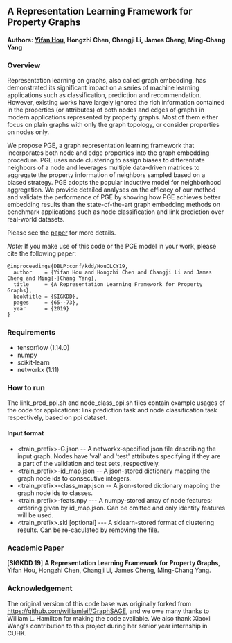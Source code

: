 ## A Representation Learning Framework for Property Graphs

#### Authors: [Yifan Hou](https://yifan-h.github.io/), Hongzhi Chen, Changji Li, James Cheng, Ming-Chang Yang

### Overview

Representation learning on graphs, also called graph embedding, has demonstrated its significant impact on a series of machine learning applications such as classification, prediction and recommendation. 
However, existing works have largely ignored the rich information contained in the properties (or attributes) of both nodes and edges of graphs in modern applications represented by property graphs. Most of them either focus on plain graphs with only the graph topology, or consider properties on nodes only.

We propose PGE, a graph representation learning framework that incorporates both node and edge properties into the graph embedding procedure.
PGE uses node clustering to assign biases to differentiate neighbors of a node and leverages multiple data-driven matrices to aggregate the property information of neighbors sampled based on a biased strategy. PGE adopts the popular inductive model for neighborhood aggregation. 
We provide detailed analyses on the efficacy of our method and validate the performance of PGE by showing how PGE achieves better embedding results than the state-of-the-art graph embedding methods on benchmark applications such as node classification and link prediction over real-world datasets.

Please see the [paper](https://www.kdd.org/kdd2019/accepted-papers/view/a-representation-learning-framework-for-property-graphs) for more details.

*Note:* If you make use of this code or the PGE model in your work, please cite the following paper:

    @inproceedings{DBLP:conf/kdd/HouCLCY19,
      author    = {Yifan Hou and Hongzhi Chen and Changji Li and James Cheng and Ming{-}Chang Yang},
      title     = {A Representation Learning Framework for Property Graphs},
      booktitle = {SIGKDD},
      pages     = {65--73},
      year      = {2019}
    }

### Requirements

* tensorflow (1.14.0)
* numpy
* scikit-learn
* networkx (1.11)

### How to run

The link_pred_ppi.sh and node_class_ppi.sh files contain example usages of the code for applications: link prediction task and node classification task respectively, based on ppi dataset.

#### Input format

* <train_prefix>-G.json -- A networkx-specified json file describing the input graph. Nodes have 'val' and 'test' attributes specifying if they are a part of the validation and test sets, respectively.
* <train_prefix>-id_map.json -- A json-stored dictionary mapping the graph node ids to consecutive integers.
* <train_prefix>-class_map.json -- A json-stored dictionary mapping the graph node ids to classes.
* <train_prefix>-feats.npy --- A numpy-stored array of node features; ordering given by id_map.json. Can be omitted and only identity features will be used.
* <train_prefix>.skl [optional] --- A sklearn-stored format of clustering results. Can be re-caculated by removing the file.

### Academic Paper

[**SIGKDD 19**] **A Representation Learning Framework for Property Graphs**, Yifan Hou, Hongzhi Chen, Changji Li, James Cheng,  Ming-Chang Yang.

### Acknowledgement
The original version of this code base was originally forked from https://github.com/williamleif/GraphSAGE, and we owe many thanks to William L. Hamilton for making the code available. We also thank Xiaoxi Wang's contribution to this project during her senior year internship in CUHK.
